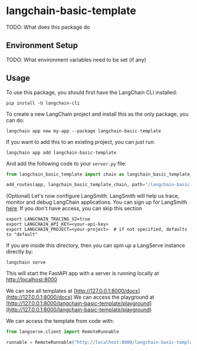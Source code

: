 # langchain-basic-template

TODO: What does this package do

## Environment Setup

TODO: What environment variables need to be set (if any)

## Usage

To use this package, you should first have the LangChain CLI installed:

```shell
pip install -U langchain-cli
```

To create a new LangChain project and install this as the only package, you can do:

```shell
langchain app new my-app --package langchain-basic-template
```

If you want to add this to an existing project, you can just run:

```shell
langchain app add langchain-basic-template
```

And add the following code to your `server.py` file:
```python
from langchain_basic_template import chain as langchain_basic_template_chain

add_routes(app, langchain_basic_template_chain, path="/langchain-basic-template")
```

(Optional) Let's now configure LangSmith. 
LangSmith will help us trace, monitor and debug LangChain applications. 
You can sign up for LangSmith [here](https://smith.langchain.com/). 
If you don't have access, you can skip this section


```shell
export LANGCHAIN_TRACING_V2=true
export LANGCHAIN_API_KEY=<your-api-key>
export LANGCHAIN_PROJECT=<your-project>  # if not specified, defaults to "default"
```

If you are inside this directory, then you can spin up a LangServe instance directly by:

```shell
langchain serve
```

This will start the FastAPI app with a server is running locally at 
[http://localhost:8000](http://localhost:8000)

We can see all templates at [http://127.0.0.1:8000/docs](http://127.0.0.1:8000/docs)
We can access the playground at [http://127.0.0.1:8000/langchain-basic-template/playground](http://127.0.0.1:8000/langchain-basic-template/playground)  

We can access the template from code with:

```python
from langserve.client import RemoteRunnable

runnable = RemoteRunnable("http://localhost:8000/langchain-basic-template")
```